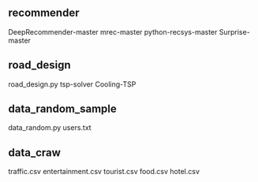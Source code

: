 ## recommender
DeepRecommender-master
mrec-master
python-recsys-master
Surprise-master

## road_design
road_design.py
tsp-solver
Cooling-TSP

## data_random_sample
data_random.py
users.txt

## data_craw
traffic.csv
entertainment.csv
tourist.csv
food.csv
hotel.csv
